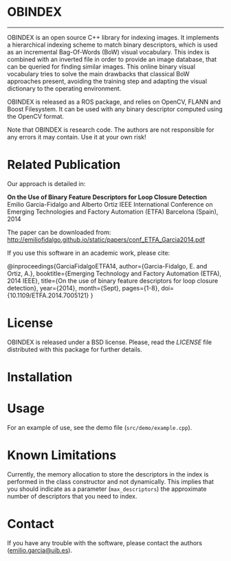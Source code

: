 # OBINDEX
---

OBINDEX is an open source C++ library for indexing images. It implements a hierarchical indexing scheme to match binary descriptors, which is used as an incremental Bag-Of-Words (BoW) visual vocabulary. This index is combined with an inverted file in order to provide an image database, that can be queried for finding similar images. This online binary visual vocabulary tries to solve the main drawbacks that classical BoW approaches present, avoiding the training step and adapting the visual dictionary to the operating environment.

OBINDEX is released as a ROS package, and relies on OpenCV, FLANN and Boost Filesystem. It can be used with any binary descriptor computed using the OpenCV format.

Note that OBINDEX is research code. The authors are not responsible for any errors it may contain. Use it at your own risk!

# Related Publication

Our approach is detailed in:

**On the Use of Binary Feature Descriptors for Loop Closure Detection**
Emilio Garcia-Fidalgo and Alberto Ortiz
IEEE International Conference on Emerging Technologies and Factory Automation (ETFA)
Barcelona (Spain), 2014

The paper can be downloaded from: http://emiliofidalgo.github.io/static/papers/conf_ETFA_Garcia2014.pdf

If you use this software in an academic work, please cite:

@inproceedings{GarciaFidalgoETFA14, 
	author={Garcia-Fidalgo, E. and Ortiz, A.}, 
	booktitle={Emerging Technology and Factory Automation (ETFA), 2014 IEEE},
	title={On the use of binary feature descriptors for loop closure detection},
	year={2014},
	month={Sept},
	pages={1-8},
	doi={10.1109/ETFA.2014.7005121}
}

# License

OBINDEX is released under a BSD license. Please, read the *LICENSE* file distributed with this package for further details.

# Installation

# Usage

For an example of use, see the demo file (`src/demo/example.cpp`).

# Known Limitations

Currently, the memory allocation to store the descriptors in the index is performed in the class constructor and not dynamically. This implies that you should indicate as a parameter (`max_descriptors`) the approximate number of descriptors that you need to index.

# Contact

If you have any trouble with the software, please contact the authors (emilio.garcia@uib.es).

